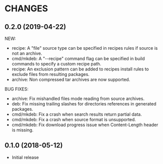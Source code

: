 CHANGES
=======

0.2.0 (2019-04-22)
------------------

NEW:

* recipe: A "file" source type can be specified in recipes rules if source is
  not an archive.
* cmd/mkdeb: A "--recipe" command flag can be specified in build commands to
  specify a custom recipe path.
* recipe: An exclusion pattern can be added to recipes install rules to exclude
  files from resulting packages.
* archive: Non compressed tar archives are now supported.

BUG FIXES:

* archive: Fix mishandled files mode reading from source archives.
* deb: Fix missing trailing slashes for directories references in generated
  packages.
* cmd/mkdeb: Fix a crash when search results return partial data.
* cmd/mkdeb: Fix a crash when source format is unsupported.
* cmd/mkdeb: Fix download progress issue when Content-Length header is missing.

0.1.0 (2018-05-12)
------------------

* Initial release
